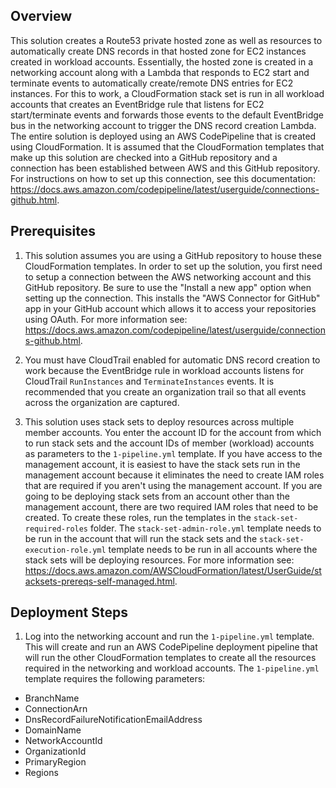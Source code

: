## Overview
This solution creates a Route53 private hosted zone as well as resources to automatically create DNS records in that hosted zone for EC2 instances created in workload accounts. Essentially, the hosted zone is created in a networking account along with a Lambda that responds to EC2 start and terminate events to automatically create/remote DNS entries for EC2 instances. For this to work, a CloudFormation stack set is run in all workload accounts that creates an EventBridge rule that listens for EC2 start/terminate events and forwards those events to the default EventBridge bus in the networking account to trigger the DNS record creation Lambda. The entire solution is deployed using an AWS CodePipeline that is created using CloudFormation. It is assumed that the CloudFormation templates that make up this solution are checked into a GitHub repository and a connection has been established between AWS and this GitHub repository. For instructions on how to set up this connection, see this documentation: https://docs.aws.amazon.com/codepipeline/latest/userguide/connections-github.html.

## Prerequisites

1. This solution assumes you are using a GitHub repository to house these CloudFormation templates. In order to set up the solution, you first need to setup a connection between the AWS networking account and this GitHub repository. Be sure to use the "Install a new app" option when setting up the connection. This installs the "AWS Connector for GitHub" app in your GitHub account which allows it to access your repositories using OAuth. For more information see: https://docs.aws.amazon.com/codepipeline/latest/userguide/connections-github.html.

2. You must have CloudTrail enabled for automatic DNS record creation to work because the EventBridge rule in workload accounts listens for CloudTrail `RunInstances` and `TerminateInstances` events. It is recommended that you create an organization trail so that all events across the organization are captured.

3. This solution uses stack sets to deploy resources across multiple member accounts. You enter the account ID for the account from which to run stack sets and the account IDs of member (workload) accounts as parameters to the `1-pipeline.yml` template. If you have access to the management account, it is easiest to have the stack sets run in the management account because it eliminates the need to create IAM roles that are required if you aren't using the management account. If you are going to be deploying stack sets from an account other than the management account, there are two required IAM roles that need to be created. To create these roles, run the templates in the `stack-set-required-roles` folder. The `stack-set-admin-role.yml` template needs to be run in the account that will run the stack sets and the `stack-set-execution-role.yml` template needs to be run in all accounts where the stack sets will be deploying resources. For more information see: https://docs.aws.amazon.com/AWSCloudFormation/latest/UserGuide/stacksets-prereqs-self-managed.html.

## Deployment Steps

1. Log into the networking account and run the `1-pipeline.yml` template. This will create and run an AWS CodePipeline deployment pipeline that will run the other CloudFormation templates to create all the resources required in the networking and workload accounts. The `1-pipeline.yml` template requires the following parameters:

- BranchName
- ConnectionArn
- DnsRecordFailureNotificationEmailAddress
- DomainName
- NetworkAccountId
- OrganizationId
- PrimaryRegion
- Regions
